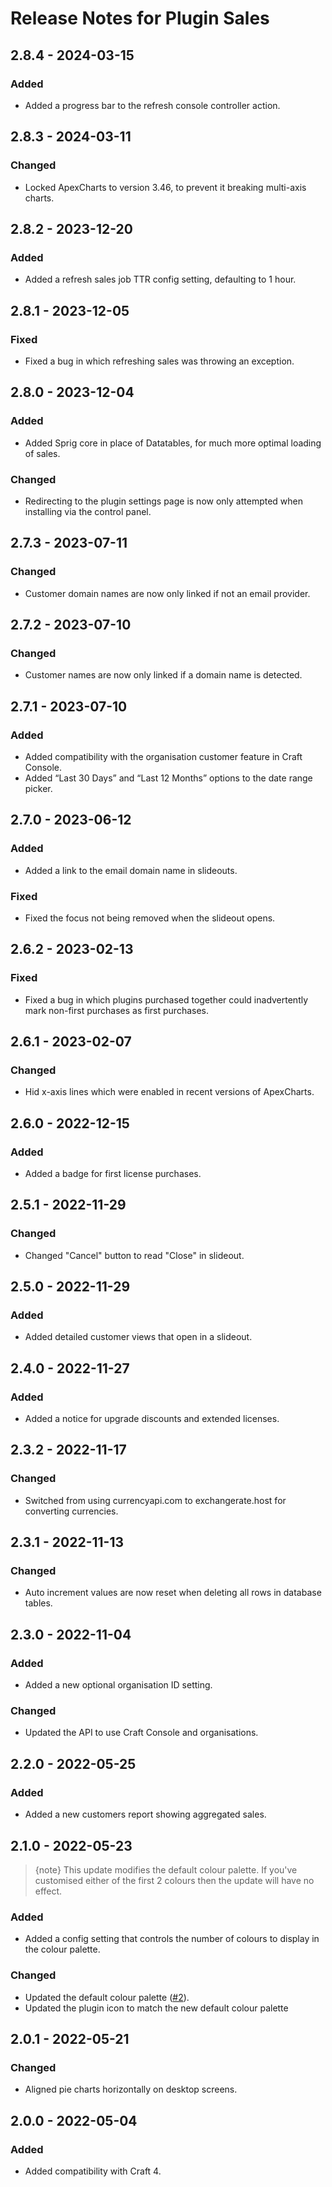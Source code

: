 # Release Notes for Plugin Sales

## 2.8.4 - 2024-03-15

### Added

- Added a progress bar to the refresh console controller action.

## 2.8.3 - 2024-03-11

### Changed

- Locked ApexCharts to version 3.46, to prevent it breaking multi-axis charts.

## 2.8.2 - 2023-12-20

### Added

- Added a refresh sales job TTR config setting, defaulting to 1 hour.

## 2.8.1 - 2023-12-05

### Fixed

- Fixed a bug in which refreshing sales was throwing an exception.

## 2.8.0 - 2023-12-04

### Added

- Added Sprig core in place of Datatables, for much more optimal loading of sales.

### Changed

- Redirecting to the plugin settings page is now only attempted when installing via the control panel.

## 2.7.3 - 2023-07-11

### Changed

- Customer domain names are now only linked if not an email provider.

## 2.7.2 - 2023-07-10

### Changed

- Customer names are now only linked if a domain name is detected.

## 2.7.1 - 2023-07-10

### Added

- Added compatibility with the organisation customer feature in Craft Console.
- Added “Last 30 Days” and “Last 12 Months” options to the date range picker.

## 2.7.0 - 2023-06-12

### Added

- Added a link to the email domain name in slideouts.

### Fixed

- Fixed the focus not being removed when the slideout opens.

## 2.6.2 - 2023-02-13

### Fixed

- Fixed a bug in which plugins purchased together could inadvertently mark non-first purchases as first purchases.

## 2.6.1 - 2023-02-07

### Changed

- Hid x-axis lines which were enabled in recent versions of ApexCharts.

## 2.6.0 - 2022-12-15

### Added

- Added a badge for first license purchases.

## 2.5.1 - 2022-11-29

### Changed

- Changed "Cancel" button to read "Close" in slideout.

## 2.5.0 - 2022-11-29

### Added

- Added detailed customer views that open in a slideout.

## 2.4.0 - 2022-11-27

### Added

- Added a notice for upgrade discounts and extended licenses.

## 2.3.2 - 2022-11-17

### Changed

- Switched from using currencyapi.com to exchangerate.host for converting currencies.

## 2.3.1 - 2022-11-13

### Changed

- Auto increment values are now reset when deleting all rows in database tables.

## 2.3.0 - 2022-11-04

### Added

- Added a new optional organisation ID setting.

### Changed

- Updated the API to use Craft Console and organisations.

## 2.2.0 - 2022-05-25

### Added

- Added a new customers report showing aggregated sales.

## 2.1.0 - 2022-05-23

> {note} This update modifies the default colour palette. If you've customised either of the first 2 colours then the update will have no effect.

### Added

- Added a config setting that controls the number of colours to display in the colour palette.

### Changed

- Updated the default colour palette ([#2](https://github.com/putyourlightson/craft-campaign/issues/2)).
- Updated the plugin icon to match the new default colour palette

## 2.0.1 - 2022-05-21

### Changed

- Aligned pie charts horizontally on desktop screens.

## 2.0.0 - 2022-05-04

### Added

- Added compatibility with Craft 4.
